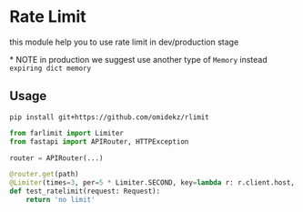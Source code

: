 # Rate Limit

this module help you to use rate limit in dev/production stage

\* NOTE in production we suggest use another type of `Memory` instead `expiring dict memory`

## Usage

`pip install git+https://github.com/omidekz/rlimit`

```py
from farlimit import Limiter
from fastapi import APIRouter, HTTPException

router = APIRouter(...)

@router.get(path)
@Limiter(times=3, per=5 * Limiter.SECOND, key=lambda r: r.client.host, exception=HTTPException)
def test_ratelimit(request: Request):
    return 'no limit'
```
